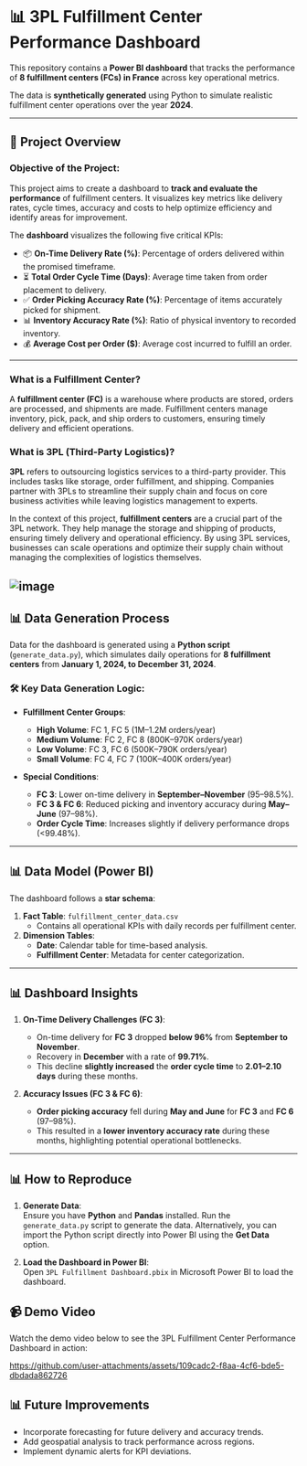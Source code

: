 # 📊 3PL Fulfillment Center Performance Dashboard

This repository contains a **Power BI dashboard** that tracks the performance of **8 fulfillment centers (FCs) in France** across key operational metrics. 

The data is **synthetically generated** using Python to simulate realistic fulfillment center operations over the year **2024**.

---

## 🚀 Project Overview

### Objective of the Project:
This project aims to create a dashboard to **track and evaluate the performance** of fulfillment centers. It visualizes key metrics like delivery rates, cycle times, accuracy and costs to help optimize efficiency and identify areas for improvement.

The **dashboard** visualizes the following five critical KPIs:

- 📦 **On-Time Delivery Rate (%)**: Percentage of orders delivered within the promised timeframe.
- ⏳ **Total Order Cycle Time (Days)**: Average time taken from order placement to delivery.
- ✅ **Order Picking Accuracy Rate (%)**: Percentage of items accurately picked for shipment.
- 📊 **Inventory Accuracy Rate (%)**: Ratio of physical inventory to recorded inventory.
- 💰 **Average Cost per Order ($)**: Average cost incurred to fulfill an order.

---

### What is a Fulfillment Center?

A **fulfillment center (FC)** is a warehouse where products are stored, orders are processed, and shipments are made. Fulfillment centers manage inventory, pick, pack, and ship orders to customers, ensuring timely delivery and efficient operations.

### What is 3PL (Third-Party Logistics)?

**3PL** refers to outsourcing logistics services to a third-party provider. This includes tasks like storage, order fulfillment, and shipping. Companies partner with 3PLs to streamline their supply chain and focus on core business activities while leaving logistics management to experts.

In the context of this project, **fulfillment centers** are a crucial part of the 3PL network. They help manage the storage and shipping of products, ensuring timely delivery and operational efficiency. By using 3PL services, businesses can scale operations and optimize their supply chain without managing the complexities of logistics themselves.

![image](https://github.com/user-attachments/assets/d84144e9-559f-4f16-b1e1-601b3c17c860)
---

## 📊 Data Generation Process

Data for the dashboard is generated using a **Python script** (`generate_data.py`), which simulates daily operations for **8 fulfillment centers** from **January 1, 2024, to December 31, 2024**.

### 🛠️ Key Data Generation Logic:

- **Fulfillment Center Groups**:
    - **High Volume**: FC 1, FC 5 (1M–1.2M orders/year)  
    - **Medium Volume**: FC 2, FC 8 (800K–970K orders/year)  
    - **Low Volume**: FC 3, FC 6 (500K–790K orders/year)  
    - **Small Volume**: FC 4, FC 7 (100K–400K orders/year)  

- **Special Conditions**:
    - **FC 3**: Lower on-time delivery in **September–November** (95–98.5%).  
    - **FC 3 & FC 6**: Reduced picking and inventory accuracy during **May–June** (97–98%).  
    - **Order Cycle Time**: Increases slightly if delivery performance drops (<99.48%).  

---

## 📊 Data Model (Power BI)

The dashboard follows a **star schema**:

1. **Fact Table**: `fulfillment_center_data.csv`  
   - Contains all operational KPIs with daily records per fulfillment center.  
2. **Dimension Tables**:
   - **Date**: Calendar table for time-based analysis.  
   - **Fulfillment Center**: Metadata for center categorization.  

---

## 📊 Dashboard Insights

1. **On-Time Delivery Challenges (FC 3)**:
   - On-time delivery for **FC 3** dropped **below 96%** from **September to November**.
   - Recovery in **December** with a rate of **99.71%**.
   - This decline **slightly increased** the **order cycle time** to **2.01–2.10 days** during these months.  

2. **Accuracy Issues (FC 3 & FC 6)**:
   - **Order picking accuracy** fell during **May and June** for **FC 3** and **FC 6** (97–98%).  
   - This resulted in a **lower inventory accuracy rate** during these months, highlighting potential operational bottlenecks.  

---

## 📊 How to Reproduce

1. **Generate Data**:  
Ensure you have **Python** and **Pandas** installed. Run the `generate_data.py` script to generate the data. Alternatively, you can import the Python script directly into Power BI using the **Get Data** option.

2. **Load the Dashboard in Power BI**:  
Open `3PL Fulfillment Dashboard.pbix` in Microsoft Power BI to load the dashboard.


## 📹 Demo Video

Watch the demo video below to see the 3PL Fulfillment Center Performance Dashboard in action:

https://github.com/user-attachments/assets/109cadc2-f8aa-4cf6-bde5-dbdada862726


## 📊 Future Improvements
- Incorporate forecasting for future delivery and accuracy trends.
- Add geospatial analysis to track performance across regions.
- Implement dynamic alerts for KPI deviations.
